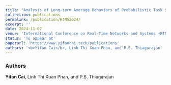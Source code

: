 ```yaml
---
title: "Analysis of Long-term Average Behaviors of Probabilistic Task Systems"
collection: publications
permalink: /publication/RTNS2024/
excerpt: ''
date: 2024-11-07
venue: 'International Conference on Real-Time Networks and Systems (RTNS)'
status: 'To appear at'
paperurl: 'https://www.yifancai.tech/publications'
authors: '<b>Yifan Cai</b>, Linh Thi Xuan Phan, and P.S. Thiagarajan'
---
```


### Authors 

**Yifan Cai**, Linh Thi Xuan Phan, and P.S. Thiagarajan
